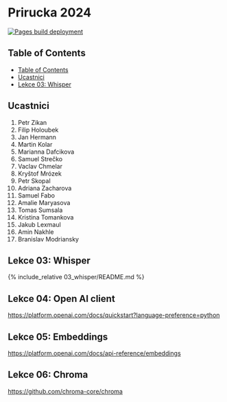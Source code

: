 # Prirucka 2024
[![Pages build deployment](https://github.com/PetrZikan/prirucka2024/actions/workflows/pages/pages-build-deployment/badge.svg)](https://github.com/PetrZikan/prirucka2024/actions/workflows/pages/pages-build-deployment)

## Table of Contents
- [Table of Contents](#table-of-contents)
- [Ucastnici](#ucastnici)
- [Lekce 03: Whisper](#lekce-03-whisper)

## Ucastnici
1. Petr Zikan
2. Filip Holoubek
3. Jan Hermann
4. Martin Kolar
5. Marianna Dafcikova
6. Samuel Strečko
7. Vaclav Chmelar
8. Kryštof Mrózek
9. Petr Skopal
10. Adriana Zacharova
11. Samuel Fabo
12. Amalie Maryasova
13. Tomas Sumsala
14. Kristina Tomankova
15. Jakub Lexmaul
16. Amin Nakhle
17. Branislav Modriansky

## Lekce 03: Whisper
{% include_relative 03_whisper/README.md %}

## Lekce 04: Open AI client
<https://platform.openai.com/docs/quickstart?language-preference=python>

## Lekce 05: Embeddings
<https://platform.openai.com/docs/api-reference/embeddings>

## Lekce 06: Chroma
<https://github.com/chroma-core/chroma>
